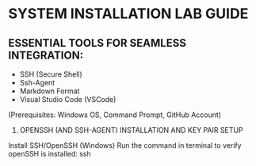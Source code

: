 # SYSTEM INSTALLATION LAB GUIDE
## ESSENTIAL TOOLS FOR SEAMLESS INTEGRATION: 

- SSH (Secure Shell)
- Ssh-Agent
- Markdown Format
- Visual Studio Code (VSCode)

(Prerequisites: Windows OS, Command Prompt, GitHub Account)


1. OPENSSH (AND SSH-AGENT) INSTALLATION AND KEY PAIR SETUP

Install SSH/OpenSSH (Windows)
Run the command in terminal to verify openSSH is installed: ssh

